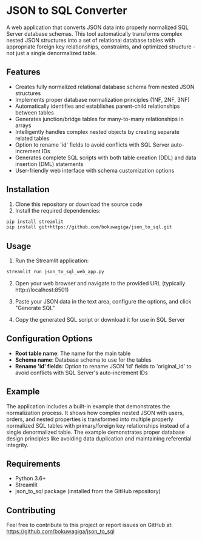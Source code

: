 # JSON to SQL Converter

A web application that converts JSON data into properly normalized SQL Server database schemas. This tool automatically transforms complex nested JSON structures into a set of relational database tables with appropriate foreign key relationships, constraints, and optimized structure - not just a single denormalized table.

## Features

- Creates fully normalized relational database schema from nested JSON structures
- Implements proper database normalization principles (1NF, 2NF, 3NF)
- Automatically identifies and establishes parent-child relationships between tables
- Generates junction/bridge tables for many-to-many relationships in arrays
- Intelligently handles complex nested objects by creating separate related tables
- Option to rename 'id' fields to avoid conflicts with SQL Server auto-increment IDs
- Generates complete SQL scripts with both table creation (DDL) and data insertion (DML) statements
- User-friendly web interface with schema customization options

## Installation

1. Clone this repository or download the source code
2. Install the required dependencies:

```bash
pip install streamlit
pip install git+https://github.com/bokuwagiga/json_to_sql.git
```

## Usage

1. Run the Streamlit application:

```bash
streamlit run json_to_sql_web_app.py
```

2. Open your web browser and navigate to the provided URL (typically http://localhost:8501)

3. Paste your JSON data in the text area, configure the options, and click "Generate SQL"

4. Copy the generated SQL script or download it for use in SQL Server

## Configuration Options

- **Root table name**: The name for the main table
- **Schema name**: Database schema to use for the tables
- **Rename 'id' fields**: Option to rename JSON 'id' fields to 'original_id' to avoid conflicts with SQL Server's auto-increment IDs

## Example

The application includes a built-in example that demonstrates the normalization process. It shows how complex nested JSON with users, orders, and nested properties is transformed into multiple properly normalized SQL tables with primary/foreign key relationships instead of a single denormalized table. The example demonstrates proper database design principles like avoiding data duplication and maintaining referential integrity.

## Requirements

- Python 3.6+
- Streamlit
- json_to_sql package (installed from the GitHub repository)

## Contributing

Feel free to contribute to this project or report issues on GitHub at: https://github.com/bokuwagiga/json_to_sql